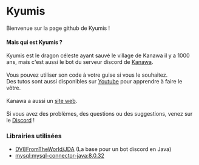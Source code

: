 # Kyumis
Bienvenue sur la page github de Kyumis !
#### Mais qui est Kyumis ?
Kyumis est le dragon céleste ayant sauvé le village de Kanawa il y a 1000 ans, mais c'est aussi le bot du serveur discord de [Kanawa](https://discord.gg/E6yNPcVn8k).
<br><br>Vous pouvez utiliser son code à votre guise si vous le souhaitez.
<br>Des tutos sont aussi disponibles sur [Youtube](https://youtube.com) pour apprendre à faire le vôtre.
<br><br>Kanawa a aussi un [site web](https://kanawa.fr).
<br><br>Si vous avez des problèmes, des questions ou des suggestions, venez sur le [Discord](https://discord.gg/E6yNPcVn8k) !
### Librairies utilisées
- [DV8FromTheWorld/JDA](https://github.com/DV8FromTheWorld/JDA) (La base pour un bot discord en Java)
- [mysql:mysql-connector-java:8.0.32](https://github.com/mysql/mysql-connector-j)